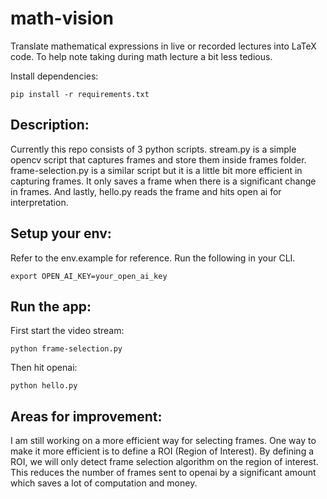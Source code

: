 # math-vision
Translate mathematical expressions in live or recorded lectures into LaTeX code. To help note taking during math lecture a bit less tedious.

Install dependencies:

```
pip install -r requirements.txt
```

## Description:
Currently this repo consists of 3 python scripts. stream.py is a simple opencv script that captures frames and store them inside frames folder. frame-selection.py is a similar script but it is a little bit more efficient in capturing frames. It only saves a frame when there is a significant change in frames. And lastly, hello.py reads the frame and hits open ai for interpretation.

## Setup your env:
Refer to the env.example for reference. Run the following in your CLI. 

```
export OPEN_AI_KEY=your_open_ai_key
```


## Run the app:

First start the video stream:

```
python frame-selection.py
```

Then hit openai: 

```
python hello.py
```

## Areas for improvement:
I am still working on a more efficient way for selecting frames. One way to make it more efficient is to define a ROI (Region of Interest). By defining a ROI, we will only detect frame selection algorithm on the region of interest. This reduces the number of frames sent to openai by a significant amount which saves a lot of computation and money. 